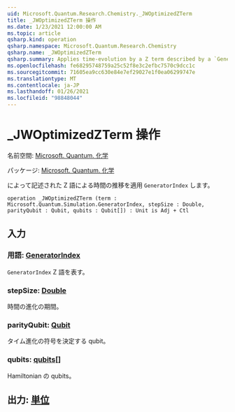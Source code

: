 ```yaml
---
uid: Microsoft.Quantum.Research.Chemistry._JWOptimizedZTerm
title: _JWOptimizedZTerm 操作
ms.date: 1/23/2021 12:00:00 AM
ms.topic: article
qsharp.kind: operation
qsharp.namespace: Microsoft.Quantum.Research.Chemistry
qsharp.name: _JWOptimizedZTerm
qsharp.summary: Applies time-evolution by a Z term described by a `GeneratorIndex`.
ms.openlocfilehash: fe68295748759a25c52f8e3c2efbc7570c9dcc1c
ms.sourcegitcommit: 71605ea9cc630e84e7ef29027e1f0ea06299747e
ms.translationtype: MT
ms.contentlocale: ja-JP
ms.lasthandoff: 01/26/2021
ms.locfileid: "98848044"
---
```

# <a name="_jwoptimizedzterm-operation"></a>_JWOptimizedZTerm 操作

名前空間: [Microsoft. Quantum. 化学](xref:Microsoft.Quantum.Research.Chemistry)

パッケージ: [Microsoft. Quantum. 化学](https://nuget.org/packages/Microsoft.Quantum.Research.Chemistry)


によって記述された Z 語による時間の推移を適用 `GeneratorIndex` します。

```qsharp
operation _JWOptimizedZTerm (term : Microsoft.Quantum.Simulation.GeneratorIndex, stepSize : Double, parityQubit : Qubit, qubits : Qubit[]) : Unit is Adj + Ctl
```


## <a name="input"></a>入力

### <a name="term--generatorindex"></a>用語: [GeneratorIndex](xref:Microsoft.Quantum.Simulation.GeneratorIndex)

`GeneratorIndex` Z 語を表す。


### <a name="stepsize--double"></a>stepSize: [Double](xref:microsoft.quantum.lang-ref.double)

時間の進化の期間。


### <a name="parityqubit--qubit"></a>parityQubit: [Qubit](xref:microsoft.quantum.lang-ref.qubit)

タイム進化の符号を決定する qubit。


### <a name="qubits--qubit"></a>qubits: [qubits](xref:microsoft.quantum.lang-ref.qubit)[]

Hamiltonian の qubits。



## <a name="output--unit"></a>出力: [単位](xref:microsoft.quantum.lang-ref.unit)

